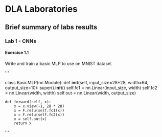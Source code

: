 # DLA Laboratories

## Brief summary of labs results

### Lab 1 - CNNs

#### Exercise 1.1
Write and train a basic MLP to use on MNIST dataset

'''

class BasicMLP(nn.Module):
    def __init__(self, input_size=28*28, width=64, output_size=10):
        super().__init__()
        self.fc1 = nn.Linear(input_size, width)
        self.fc2 = nn.Linear(width, width)
        self.out = nn.Linear(width, output_size)

    def forward(self, x):
        x = x.view(-1, 28 * 28)
        x = F.relu(self.fc1(x))
        x = F.relu(self.fc2(x))
        x = self.out(x)
        return x

'''
